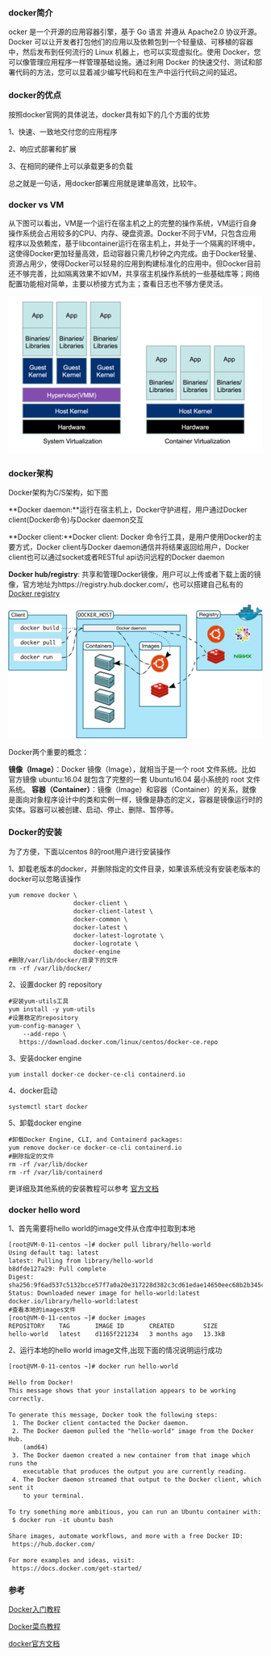### docker简介

ocker 是一个开源的应用容器引擎，基于 Go 语言 并遵从 Apache2.0 协议开源。Docker 可以让开发者打包他们的应用以及依赖包到一个轻量级、可移植的容器中，然后发布到任何流行的 Linux 机器上，也可以实现虚拟化。使用 Docker，您可以像管理应用程序一样管理基础设施。通过利用 Docker 的快速交付、测试和部署代码的方法，您可以显着减少编写代码和在生产中运行代码之间的延迟。

### docker的优点

按照docker官网的具体说法，docker具有如下的几个方面的优势

1、快速、一致地交付您的应用程序

2、响应式部署和扩展

3、在相同的硬件上可以承载更多的负载

总之就是一句话，用docker部署应用就是建单高效，比较牛。

### docker vs VM

从下图可以看出，VM是一个运行在宿主机之上的完整的操作系统，VM运行自身操作系统会占用较多的CPU、内存、硬盘资源。Docker不同于VM，只包含应用程序以及依赖库，基于libcontainer运行在宿主机上，并处于一个隔离的环境中，这使得Docker更加轻量高效，启动容器只需几秒钟之内完成。由于Docker轻量、资源占用少，使得Docker可以轻易的应用到构建标准化的应用中。但Docker目前还不够完善，比如隔离效果不如VM，共享宿主机操作系统的一些基础库等；网络配置功能相对简单，主要以桥接方式为主；查看日志也不够方便灵活。

![eee9a06a](.\pic\eee9a06a.png)

### docker架构

Docker架构为C/S架构，如下图

**Docker daemon:**运行在宿主机上，Docker守护进程，用户通过Docker client(Docker命令)与Docker daemon交互

**Docker client:**Docker client: Docker 命令行工具，是用户使用Docker的主要方式，Docker client与Docker daemon通信并将结果返回给用户，Docker client也可以通过socket或者RESTful api访问远程的Docker daemon

**Docker hub/registry**: 共享和管理Docker镜像，用户可以上传或者下载上面的镜像，官方地址为https://registry.hub.docker.com/，也可以搭建自己私有的[Docker registry](https://github.com/docker/docker-registry)

![architecture](.\pic\architecture.svg)

Docker两个重要的概念：

**镜像（Image）**：Docker 镜像（Image），就相当于是一个 root 文件系统。比如官方镜像 ubuntu:16.04 就包含了完整的一套 Ubuntu16.04 最小系统的 root 文件系统。
**容器（Container）**：镜像（Image）和容器（Container）的关系，就像是面向对象程序设计中的类和实例一样，镜像是静态的定义，容器是镜像运行时的实体。容器可以被创建、启动、停止、删除、暂停等。

### Docker的安装

为了方便，下面以centos 8的root用户进行安装操作

1、卸载老版本的docker，并删除指定的文件目录，如果该系统没有安装老版本的docker可以忽略该操作

```shell
yum remove docker \
                  docker-client \
                  docker-client-latest \
                  docker-common \
                  docker-latest \
                  docker-latest-logrotate \
                  docker-logrotate \
                  docker-engine
#删除/var/lib/docker/目录下的文件
rm -rf /var/lib/docker/
```

2、设置docker 的 repository

```shell
#安装yum-utils工具
yum install -y yum-utils
#设置稳定的repository
yum-config-manager \
    --add-repo \
   https://download.docker.com/linux/centos/docker-ce.repo
```

3、安装docker engine

```shell
yum install docker-ce docker-ce-cli containerd.io
```

4、docker启动

```shell
systemctl start docker
```

5、卸载docker engine

```shell
#卸载Docker Engine, CLI, and Containerd packages:
yum remove docker-ce docker-ce-cli containerd.io
#删除指定的文件
rm -rf /var/lib/docker
rm -rf /var/lib/containerd
```

更详细及其他系统的安装教程可以参考 [官方文档](https://docs.docker.com/engine/install/centos/)

### docker hello word

1、首先需要将hello world的image文件从仓库中拉取到本地

```shell
[root@VM-0-11-centos ~]# docker pull library/hello-world
Using default tag: latest
latest: Pulling from library/hello-world
b8dfde127a29: Pull complete 
Digest: sha256:9f6ad537c5132bcce57f7a0a20e317228d382c3cd61edae14650eec68b2b345c
Status: Downloaded newer image for hello-world:latest
docker.io/library/hello-world:latest
#查看本地的images文件
[root@VM-0-11-centos ~]# docker images
REPOSITORY    TAG       IMAGE ID       CREATED        SIZE
hello-world   latest    d1165f221234   3 months ago   13.3kB

```

2、运行本地的hello world image文件,出现下面的情况说明运行成功

```shell
[root@VM-0-11-centos ~]# docker run hello-world

Hello from Docker!
This message shows that your installation appears to be working correctly.

To generate this message, Docker took the following steps:
 1. The Docker client contacted the Docker daemon.
 2. The Docker daemon pulled the "hello-world" image from the Docker Hub.
    (amd64)
 3. The Docker daemon created a new container from that image which runs the
    executable that produces the output you are currently reading.
 4. The Docker daemon streamed that output to the Docker client, which sent it
    to your terminal.

To try something more ambitious, you can run an Ubuntu container with:
 $ docker run -it ubuntu bash

Share images, automate workflows, and more with a free Docker ID:
 https://hub.docker.com/

For more examples and ideas, visit:
 https://docs.docker.com/get-started/

```



### 参考

[Docker入门教程](http://www.ityouknow.com/docker/2018/03/07/docker-introduction.html)

[Docker菜鸟教程](https://www.runoob.com/docker/docker-tutorial.html)

[docker官方文档](https://docs.docker.com/engine/install/centos/)





